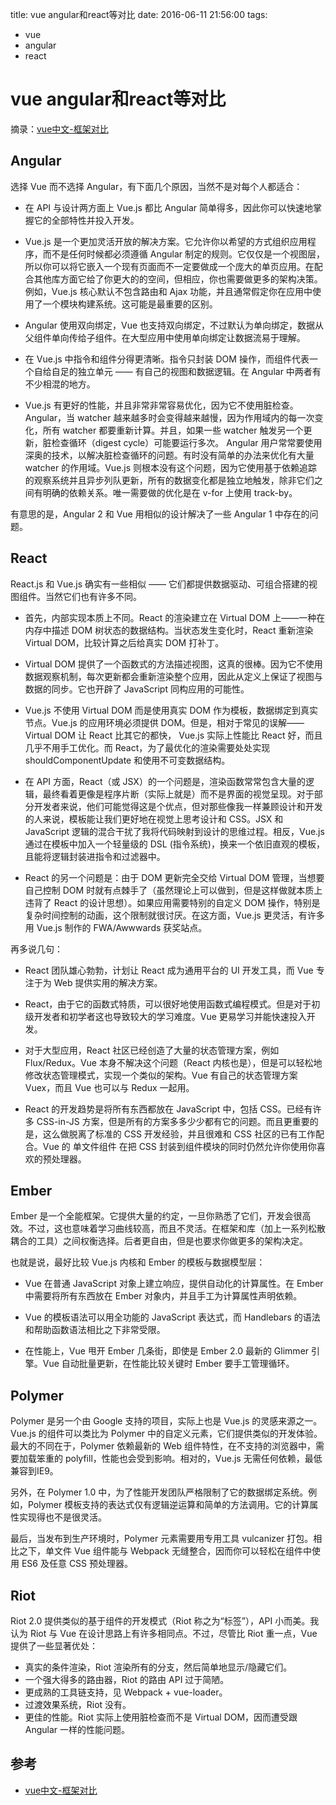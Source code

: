title: vue angular和react等对比
date: 2016-06-11 21:56:00
tags:
- vue
- angular
- react

# vue angular和react等对比

摘录：[vue中文-框架对比](http://cn.vuejs.org/guide/comparison.html)

## Angular

选择 Vue 而不选择 Angular，有下面几个原因，当然不是对每个人都适合：

* 在 API 与设计两方面上 Vue.js 都比 Angular 简单得多，因此你可以快速地掌握它的全部特性并投入开发。

* Vue.js 是一个更加灵活开放的解决方案。它允许你以希望的方式组织应用程序，而不是任何时候都必须遵循 Angular 制定的规则。它仅仅是一个视图层，所以你可以将它嵌入一个现有页面而不一定要做成一个庞大的单页应用。在配合其他库方面它给了你更大的的空间，但相应，你也需要做更多的架构决策。例如，Vue.js 核心默认不包含路由和 Ajax 功能，并且通常假定你在应用中使用了一个模块构建系统。这可能是最重要的区别。

* Angular 使用双向绑定，Vue 也支持双向绑定，不过默认为单向绑定，数据从父组件单向传给子组件。在大型应用中使用单向绑定让数据流易于理解。

* 在 Vue.js 中指令和组件分得更清晰。指令只封装 DOM 操作，而组件代表一个自给自足的独立单元 —— 有自己的视图和数据逻辑。在 Angular 中两者有不少相混的地方。

* Vue.js 有更好的性能，并且非常非常容易优化，因为它不使用脏检查。Angular，当 watcher 越来越多时会变得越来越慢，因为作用域内的每一次变化，所有 watcher 都要重新计算。并且，如果一些 watcher 触发另一个更新，脏检查循环（digest cycle）可能要运行多次。 Angular 用户常常要使用深奥的技术，以解决脏检查循环的问题。有时没有简单的办法来优化有大量 watcher 的作用域。Vue.js 则根本没有这个问题，因为它使用基于依赖追踪的观察系统并且异步列队更新，所有的数据变化都是独立地触发，除非它们之间有明确的依赖关系。唯一需要做的优化是在 v-for 上使用 track-by。

有意思的是，Angular 2 和 Vue 用相似的设计解决了一些 Angular 1 中存在的问题。

## React

React.js 和 Vue.js 确实有一些相似 —— 它们都提供数据驱动、可组合搭建的视图组件。当然它们也有许多不同。

* 首先，内部实现本质上不同。React 的渲染建立在 Virtual DOM 上——一种在内存中描述 DOM 树状态的数据结构。当状态发生变化时，React 重新渲染 Virtual DOM，比较计算之后给真实 DOM 打补丁。

* Virtual DOM 提供了一个函数式的方法描述视图，这真的很棒。因为它不使用数据观察机制，每次更新都会重新渲染整个应用，因此从定义上保证了视图与数据的同步。它也开辟了 JavaScript 同构应用的可能性。
 
* Vue.js 不使用 Virtual DOM 而是使用真实 DOM 作为模板，数据绑定到真实节点。Vue.js 的应用环境必须提供 DOM。但是，相对于常见的误解——Virtual DOM 让 React 比其它的都快， Vue.js 实际上性能比 React 好，而且几乎不用手工优化。而 React，为了最优化的渲染需要处处实现 shouldComponentUpdate 和使用不可变数据结构。

* 在 API 方面，React（或 JSX）的一个问题是，渲染函数常常包含大量的逻辑，最终看着更像是程序片断（实际上就是）而不是界面的视觉呈现。对于部分开发者来说，他们可能觉得这是个优点，但对那些像我一样兼顾设计和开发的人来说，模板能让我们更好地在视觉上思考设计和 CSS。JSX 和 JavaScript 逻辑的混合干扰了我将代码映射到设计的思维过程。相反，Vue.js 通过在模板中加入一个轻量级的 DSL (指令系统)，换来一个依旧直观的模板，且能将逻辑封装进指令和过滤器中。

* React 的另一个问题是：由于 DOM 更新完全交给 Virtual DOM 管理，当想要自己控制 DOM 时就有点棘手了（虽然理论上可以做到，但是这样做就本质上违背了 React 的设计思想）。如果应用需要特别的自定义 DOM 操作，特别是复杂时间控制的动画，这个限制就很讨厌。在这方面，Vue.js 更灵活，有许多用 Vue.js 制作的 FWA/Awwwards 获奖站点。

再多说几句：

* React 团队雄心勃勃，计划让 React 成为通用平台的 UI 开发工具，而 Vue 专注于为 Web 提供实用的解决方案。

* React，由于它的函数式特质，可以很好地使用函数式编程模式。但是对于初级开发者和初学者这也导致较大的学习难度。Vue 更易学习并能快速投入开发。

* 对于大型应用，React 社区已经创造了大量的状态管理方案，例如 Flux/Redux。Vue 本身不解决这个问题（React 内核也是），但是可以轻松地修改状态管理模式，实现一个类似的架构。Vue 有自己的状态管理方案 Vuex，而且 Vue 也可以与 Redux 一起用。

* React 的开发趋势是将所有东西都放在 JavaScript 中，包括 CSS。已经有许多 CSS-in-JS 方案，但是所有的方案多多少少都有它的问题。而且更重要的是，这么做脱离了标准的 CSS 开发经验，并且很难和 CSS 社区的已有工作配合。Vue 的 单文件组件 在把 CSS 封装到组件模块的同时仍然允许你使用你喜欢的预处理器。

## Ember

Ember 是一个全能框架。它提供大量的约定，一旦你熟悉了它们，开发会很高效。不过，这也意味着学习曲线较高，而且不灵活。在框架和库（加上一系列松散耦合的工具）之间权衡选择。后者更自由，但是也要求你做更多的架构决定。

也就是说，最好比较 Vue.js 内核和 Ember 的模板与数据模型层：

* Vue 在普通 JavaScript 对象上建立响应，提供自动化的计算属性。在 Ember 中需要将所有东西放在 Ember 对象内，并且手工为计算属性声明依赖。

* Vue 的模板语法可以用全功能的 JavaScript 表达式，而 Handlebars 的语法和帮助函数语法相比之下非常受限。

* 在性能上，Vue 甩开 Ember 几条街，即使是 Ember 2.0 最新的 Glimmer 引擎。Vue 自动批量更新，在性能比较关键时 Ember 要手工管理循环。

## Polymer

Polymer 是另一个由 Google 支持的项目，实际上也是 Vue.js 的灵感来源之一。Vue.js 的组件可以类比为 Polymer 中的自定义元素，它们提供类似的开发体验。最大的不同在于，Polymer 依赖最新的 Web 组件特性，在不支持的浏览器中，需要加载笨重的 polyfill，性能也会受到影响。相对的，Vue.js 无需任何依赖，最低兼容到IE9。

另外，在 Polymer 1.0 中，为了性能开发团队严格限制了它的数据绑定系统。例如，Polymer 模板支持的表达式仅有逻辑逆运算和简单的方法调用。它的计算属性实现得也不是很灵活。

最后，当发布到生产环境时，Polymer 元素需要用专用工具 vulcanizer 打包。相比之下，单文件 Vue 组件能与 Webpack 无缝整合，因而你可以轻松在组件中使用 ES6 及任意 CSS 预处理器。

## Riot

Riot 2.0 提供类似的基于组件的开发模式（Riot 称之为“标签”），API 小而美。我认为 Riot 与 Vue 在设计思路上有许多相同点。不过，尽管比 Riot 重一点，Vue 提供了一些显著优处：

* 真实的条件渲染，Riot 渲染所有的分支，然后简单地显示/隐藏它们。
* 一个强大得多的路由器，Riot 的路由 API 过于简陋。
* 更成熟的工具链支持，见 Webpack + vue-loader。
* 过渡效果系统，Riot 没有。
* 更佳的性能。Riot 实际上使用脏检查而不是 Virtual DOM，因而遭受跟 Angular 一样的性能问题。

## 参考

* [vue中文-框架对比](http://vuejs.org.cn/guide/comparison.html)